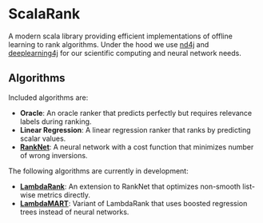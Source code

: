 # ScalaRank

A modern scala library providing efficient implementations of offline learning to rank algorithms. Under the hood we use
[nd4j](http://nd4j.org/) and [deeplearning4j](https://deeplearning4j.org/) for our scientific computing and neural
network needs.

## Algorithms

Included algorithms are:
* **Oracle**: An oracle ranker that predicts perfectly but requires relevance labels during ranking.
* **Linear Regression**: A linear regression ranker that ranks by predicting scalar values. 
* **[RankNet](https://www.microsoft.com/en-us/research/publication/learning-to-rank-using-gradient-descent/)**: A
  neural network with a cost function that minimizes number of wrong inversions.
 
The following algorithms are currently in development:
* **[LambdaRank](http://research.microsoft.com/en-us/um/people/cburges/papers/LambdaRank.pdf)**: An extension to
  RankNet that optimizes non-smooth list-wise metrics directly.
* **[LambdaMART](http://research.microsoft.com/en-us/um/people/cburges/tech_reports/MSR-TR-2010-82.pdf)**: Variant of
  LambdaRank that uses boosted regression trees instead of neural networks.

